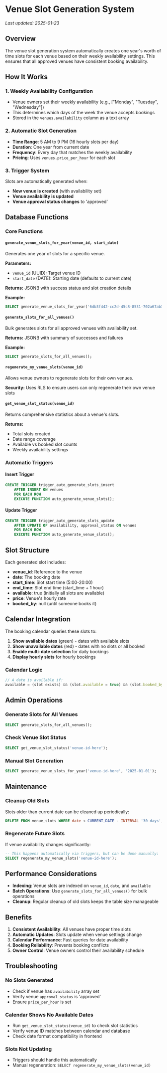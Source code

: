# Venue Slot Generation System

_Last updated: 2025-01-23_

## Overview

The venue slot generation system automatically creates one year's worth of time slots for each venue based on their weekly availability settings. This ensures that all approved venues have consistent booking availability.

## How It Works

### 1. Weekly Availability Configuration
- Venue owners set their weekly availability (e.g., ["Monday", "Tuesday", "Wednesday"])
- This determines which days of the week the venue accepts bookings
- Stored in the `venues.availability` column as a text array

### 2. Automatic Slot Generation
- **Time Range**: 5 AM to 9 PM (16 hourly slots per day)
- **Duration**: One year from current date
- **Frequency**: Every day that matches the weekly availability
- **Pricing**: Uses `venues.price_per_hour` for each slot

### 3. Trigger System
Slots are automatically generated when:
- **New venue is created** (with availability set)
- **Venue availability is updated**
- **Venue approval status changes** to 'approved'

## Database Functions

### Core Functions

#### `generate_venue_slots_for_year(venue_id, start_date)`
Generates one year of slots for a specific venue.

**Parameters:**
- `venue_id` (UUID): Target venue ID
- `start_date` (DATE): Starting date (defaults to current date)

**Returns:** JSONB with success status and slot creation details

**Example:**
```sql
SELECT generate_venue_slots_for_year('6db3f442-cc2d-45c8-8531-702a67ab38f4');
```

#### `generate_slots_for_all_venues()`
Bulk generates slots for all approved venues with availability set.

**Returns:** JSONB with summary of successes and failures

**Example:**
```sql
SELECT generate_slots_for_all_venues();
```

#### `regenerate_my_venue_slots(venue_id)`
Allows venue owners to regenerate slots for their own venues.

**Security:** Uses RLS to ensure users can only regenerate their own venue slots

#### `get_venue_slot_status(venue_id)`
Returns comprehensive statistics about a venue's slots.

**Returns:**
- Total slots created
- Date range coverage
- Available vs booked slot counts
- Weekly availability settings

### Automatic Triggers

#### Insert Trigger
```sql
CREATE TRIGGER trigger_auto_generate_slots_insert
    AFTER INSERT ON venues
    FOR EACH ROW
    EXECUTE FUNCTION auto_generate_venue_slots();
```

#### Update Trigger
```sql
CREATE TRIGGER trigger_auto_generate_slots_update
    AFTER UPDATE OF availability, approval_status ON venues
    FOR EACH ROW
    EXECUTE FUNCTION auto_generate_venue_slots();
```

## Slot Structure

Each generated slot includes:
- **venue_id**: Reference to the venue
- **date**: The booking date
- **start_time**: Slot start time (5:00-20:00)
- **end_time**: Slot end time (start_time + 1 hour)
- **available**: true (initially all slots are available)
- **price**: Venue's hourly rate
- **booked_by**: null (until someone books it)

## Calendar Integration

The booking calendar queries these slots to:
1. **Show available dates** (green) - dates with available slots
2. **Show unavailable dates** (red) - dates with no slots or all booked
3. **Enable multi-date selection** for daily bookings
4. **Display hourly slots** for hourly bookings

### Calendar Logic
```javascript
// A date is available if:
available = (slot exists) && (slot.available = true) && (slot.booked_by = null)
```

## Admin Operations

### Generate Slots for All Venues
```sql
SELECT generate_slots_for_all_venues();
```

### Check Venue Slot Status
```sql
SELECT get_venue_slot_status('venue-id-here');
```

### Manual Slot Generation
```sql
SELECT generate_venue_slots_for_year('venue-id-here', '2025-01-01');
```

## Maintenance

### Cleanup Old Slots
Slots older than current date can be cleaned up periodically:
```sql
DELETE FROM venue_slots WHERE date < CURRENT_DATE - INTERVAL '30 days';
```

### Regenerate Future Slots
If venue availability changes significantly:
```sql
-- This happens automatically via triggers, but can be done manually:
SELECT regenerate_my_venue_slots('venue-id-here');
```

## Performance Considerations

- **Indexing**: Venue slots are indexed on `venue_id`, `date`, and `available`
- **Batch Operations**: Use `generate_slots_for_all_venues()` for bulk operations
- **Cleanup**: Regular cleanup of old slots keeps the table size manageable

## Benefits

1. **Consistent Availability**: All venues have proper time slots
2. **Automatic Updates**: Slots update when venue settings change
3. **Calendar Performance**: Fast queries for date availability
4. **Booking Reliability**: Prevents booking conflicts
5. **Owner Control**: Venue owners control their availability schedule

## Troubleshooting

### No Slots Generated
- Check if venue has `availability` array set
- Verify venue `approval_status` is 'approved'
- Ensure `price_per_hour` is set

### Calendar Shows No Available Dates
- Run `get_venue_slot_status(venue_id)` to check slot statistics
- Verify venue ID matches between calendar and database
- Check date format compatibility in frontend

### Slots Not Updating
- Triggers should handle this automatically
- Manual regeneration: `SELECT regenerate_my_venue_slots(venue_id)` 
